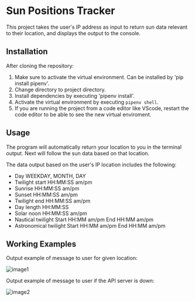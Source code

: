 # Sun Positions Tracker
This project takes the user's IP address as input to return sun data relevant to their location, and displays the output to the console.

## Installation
After cloning the repository:
1. Make sure to activate the virtual environment. Can be installed by 'pip install pipenv'.
2. Change directory to project directory.
3. Install dependencies by executing 'pipenv install'.
4. Activate the virtual environment by executing `pipenv shell`.
5. If you are running the project from a code editor like VScode, restart the code editor to be able to see the new virtual enviroment. 

## Usage
The program will automatically return your location to you in the terminal output.
Next will follow the sun data based on that location.

The data output based on the user's IP location includes the following:
- Day                             WEEKDAY, MONTH, DAY 
- Twilight start                  HH:MM:SS am/pm
- Sunrise                         HH:MM:SS am/pm
- Sunset                          HH:MM:SS am/pm
- Twilight end                    HH:MM:SS am/pm
- Day length                      HH:MM:SS
- Solar noon                      HH:MM:SS am/pm
- Nautical twilight       Start   HH:MM am/pm
                          End     HH:MM am/pm
- Astronomical twilight   Start   HH:MM am/pm
                          End     HH:MM am/pm
                          
## Working Examples

Output example of message to user for given location:

![image1](https://user-images.githubusercontent.com/124433926/223827801-d9bfb236-9536-4299-b328-0001f016fb4c.png)

Output example of message to user if the API server is down:

![image2](https://user-images.githubusercontent.com/124433926/223827735-6fcd355b-381d-4d1a-b753-cacb1402df1a.png)

